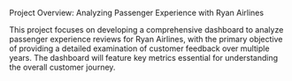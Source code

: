 Project Overview: Analyzing Passenger Experience with Ryan Airlines

This project focuses on developing a comprehensive dashboard to analyze passenger experience reviews for Ryan Airlines, with the primary objective of providing a detailed examination of customer feedback over multiple years. The dashboard will feature key metrics essential for understanding the overall customer journey.
